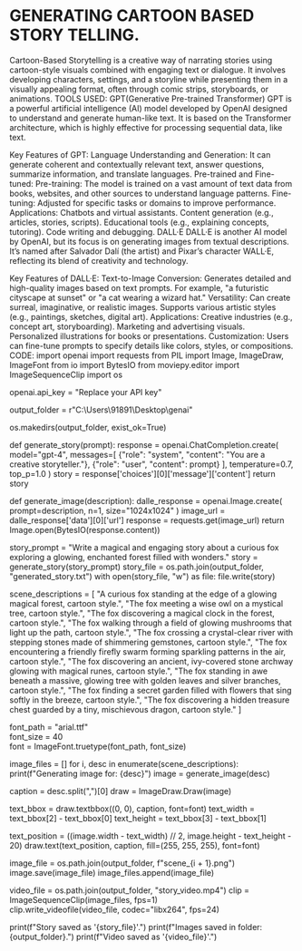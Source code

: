 # GENERATING CARTOON BASED STORY TELLING.
Cartoon-Based Storytelling is a creative way of narrating stories using cartoon-style visuals combined with engaging text or dialogue. It involves developing characters, settings, and a storyline while presenting them in a visually appealing format, often through comic strips, storyboards, or animations.
TOOLS USED:
GPT(Generative Pre-trained Transformer)
GPT is a powerful artificial intelligence (AI) model developed by OpenAI designed to understand and generate human-like text. It is based on the Transformer architecture, which is highly effective for processing sequential data, like text.

Key Features of GPT:
Language Understanding and Generation: It can generate coherent and contextually relevant text, answer questions, summarize information, and translate languages.
Pre-trained and Fine-tuned:
Pre-training: The model is trained on a vast amount of text data from books, websites, and other sources to understand language patterns.
Fine-tuning: Adjusted for specific tasks or domains to improve performance.
Applications:
Chatbots and virtual assistants.
Content generation (e.g., articles, stories, scripts).
Educational tools (e.g., explaining concepts, tutoring).
Code writing and debugging.
DALL·E
DALL·E is another AI model by OpenAI, but its focus is on generating images from textual descriptions. It’s named after Salvador Dalí (the artist) and Pixar’s character WALL·E, reflecting its blend of creativity and technology.

Key Features of DALL·E:
Text-to-Image Conversion: Generates detailed and high-quality images based on text prompts. For example, "a futuristic cityscape at sunset" or "a cat wearing a wizard hat."
Versatility:
Can create surreal, imaginative, or realistic images.
Supports various artistic styles (e.g., paintings, sketches, digital art).
Applications:
Creative industries (e.g., concept art, storyboarding).
Marketing and advertising visuals.
Personalized illustrations for books or presentations.
Customization: Users can fine-tune prompts to specify details like colors, styles, or compositions.
CODE:
import openai
import requests
from PIL import Image, ImageDraw, ImageFont
from io import BytesIO
from moviepy.editor import ImageSequenceClip
import os

openai.api_key = "Replace your API key"

output_folder = r"C:\Users\91891\Desktop\genai"

os.makedirs(output_folder, exist_ok=True)

def generate_story(prompt):
    response = openai.ChatCompletion.create(
        model="gpt-4",
        messages=[
            {"role": "system", "content": "You are a creative storyteller."},
            {"role": "user", "content": prompt}
        ],
        temperature=0.7,  
        top_p=1.0
    )
    story = response['choices'][0]['message']['content']
    return story

def generate_image(description):
    dalle_response = openai.Image.create(
        prompt=description,
        n=1,
        size="1024x1024"
    )
    image_url = dalle_response['data'][0]['url']
    response = requests.get(image_url)
    return Image.open(BytesIO(response.content))

story_prompt = "Write a magical and engaging story about a curious fox exploring a glowing, enchanted forest filled with wonders."
story = generate_story(story_prompt)
story_file = os.path.join(output_folder, "generated_story.txt")
with open(story_file, "w") as file:
    file.write(story)

scene_descriptions = [
    "A curious fox standing at the edge of a glowing magical forest, cartoon style.",
    "The fox meeting a wise owl on a mystical tree, cartoon style.",
    "The fox discovering a magical clock in the forest, cartoon style.",
    "The fox walking through a field of glowing mushrooms that light up the path, cartoon style.",
    "The fox crossing a crystal-clear river with stepping stones made of shimmering gemstones, cartoon style.",
    "The fox encountering a friendly firefly swarm forming sparkling patterns in the air, cartoon style.",
    "The fox discovering an ancient, ivy-covered stone archway glowing with magical runes, cartoon style.",
    "The fox standing in awe beneath a massive, glowing tree with golden leaves and silver branches, cartoon style.",
    "The fox finding a secret garden filled with flowers that sing softly in the breeze, cartoon style.",
    "The fox discovering a hidden treasure chest guarded by a tiny, mischievous dragon, cartoon style."
]

font_path = "arial.ttf"  
font_size = 40  
font = ImageFont.truetype(font_path, font_size)

image_files = []
for i, desc in enumerate(scene_descriptions):
    print(f"Generating image for: {desc}")
    image = generate_image(desc)
    
   caption = desc.split(",")[0]
   draw = ImageDraw.Draw(image)
    
    
  text_bbox = draw.textbbox((0, 0), caption, font=font)
  text_width = text_bbox[2] - text_bbox[0]
  text_height = text_bbox[3] - text_bbox[1]
    
    
  text_position = ((image.width - text_width) // 2, image.height - text_height - 20)
  draw.text(text_position, caption, fill=(255, 255, 255), font=font)
    

  image_file = os.path.join(output_folder, f"scene_{i + 1}.png")
  image.save(image_file)
  image_files.append(image_file)

video_file = os.path.join(output_folder, "story_video.mp4")
clip = ImageSequenceClip(image_files, fps=1)  
clip.write_videofile(video_file, codec="libx264", fps=24)

print(f"Story saved as '{story_file}'.")
print(f"Images saved in folder: {output_folder}.")
print(f"Video saved as '{video_file}'.")
